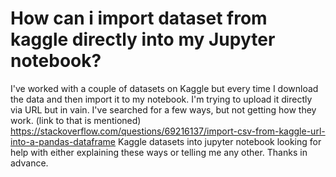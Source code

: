 
# How can i import dataset from kaggle directly into my Jupyter notebook?

I've worked with a couple of datasets on Kaggle but every time I download the data and then import it to my notebook. I'm trying to upload it directly via URL but in vain.
I've searched for a few ways, but not getting how they work.
(link to that is mentioned)
https://stackoverflow.com/questions/69216137/import-csv-from-kaggle-url-into-a-pandas-dataframe
Kaggle datasets into jupyter notebook
looking for help with either explaining these ways or telling me any other.
Thanks in advance.

        